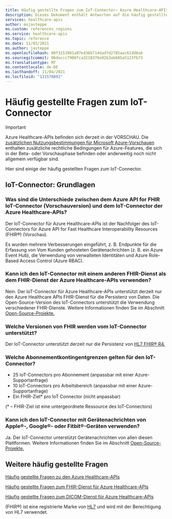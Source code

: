 ```yaml
---
title: Häufig gestellte Fragen zum IoT-Connector– Azure Healthcare-APIs
description: Dieses Dokument enthält Antworten auf die häufig gestellten Fragen zum IoT-Connector.
services: healthcare-apis
author: msjasteppe
ms.custom: references_regions
ms.service: healthcare-apis
ms.topic: reference
ms.date: 11/03/2021
ms.author: jasteppe
ms.openlocfilehash: 00f3153981a07e436b714dadfd2785aac61dd8ab
ms.sourcegitcommit: 96deccc7988fca3218378a92b3ab685a5123fb73
ms.translationtype: MT
ms.contentlocale: de-DE
ms.lasthandoff: 11/04/2021
ms.locfileid: "131578892"
---
```

# <a name="frequently-asked-questions-about-iot-connector"></a>Häufig gestellte Fragen zum IoT-Connector

> [!IMPORTANT]
> Azure Healthcare-APIs befinden sich derzeit in der VORSCHAU. Die [zusätzlichen Nutzungsbestimmungen für Microsoft Azure-Vorschauen](https://azure.microsoft.com/support/legal/preview-supplemental-terms/) enthalten zusätzliche rechtliche Bedingungen für Azure-Features, die sich in der Beta- oder Vorschauphase befinden oder anderweitig noch nicht allgemein verfügbar sind.

Hier sind einige der häufig gestellten Fragen zum IoT-Connector.

## <a name="iot-connector-the-basics"></a>IoT-Connector: Grundlagen

### <a name="what-are-the-differences-between-the-azure-api-for-fhir-iot-connector-preview-and-the-azure-healthcare-apis-iot-connector"></a>Was sind die Unterschiede zwischen dem Azure API for FHIR IoT-Connector (Vorschauversion) und dem IoT-Connector der Azure Healthcare-APIs?

Der IoT-Connector für Azure Healthcare-APIs ist der Nachfolger des IoT-Connectors für Azure API for Fast Healthcare Interoperability Resources (FHIR&#174;) (Vorschau). 

Es wurden mehrere Verbesserungen eingeführt, z. B. Endpunkte für die Erfassung von Vom Kunden gehosteten Gerätenachrichten (z. B. ein Azure Event Hub), die Verwendung von verwalteten Identitäten und Azure Role-Based Access Control (Azure RBAC).

### <a name="can-i-use-iot-connector-with-a-different-fhir-service-other-than-the-azure-healthcare-apis-fhir-service"></a>Kann ich den IoT-Connector mit einem anderen FHIR-Dienst als dem FHIR-Dienst der Azure Healthcare-APIs verwenden?

Nein. Der IoT-Connector für Azure Healthcare-APIs unterstützt derzeit nur den Azure Healthcare APIs FHIR-Dienst für die Persistenz von Daten. Die Open-Source-Version des IoT-Connectors unterstützt die Verwendung verschiedener FHIR-Dienste. Weitere Informationen finden Sie im Abschnitt [Open-Source-Projekte.](iot-git-projects.md)  

### <a name="what-versions-of-fhir-does-the-iot-connector-support"></a>Welche Versionen von FHIR werden vom IoT-Connector unterstützt?

Der IoT-Connector unterstützt derzeit nur die Persistenz von [HL7 FHIR&#174; R4.](https://www.hl7.org/implement/standards/product_brief.cfm?product_id=491) 

### <a name="what-are-the-subscription-quota-limits-for-iot-connector"></a>Welche Abonnementkontingentgrenzen gelten für den IoT-Connector?

* 25 IoT-Connectors pro Abonnement (anpassbar mit einer Azure-Supportanfrage)
* 10 IoT-Connectors pro Arbeitsbereich (anpassbar mit einer Azure-Supportanfrage)
* Ein FHIR-Ziel* pro IoT Connector (nicht anpassbar)

(* – FHIR-Ziel ist eine untergeordnete Ressource des IoT-Connectors)

### <a name="can-i-use-the-iot-connector-with-device-messages-from-apple174-google174-or-fitbit174-devices"></a>Kann ich den IoT-Connector mit Gerätenachrichten von Apple&#174;-, Google&#174;- oder Fitbit&#174;-Geräten verwenden?

Ja. Der IoT-Connector unterstützt Gerätenachrichten von allen diesen Plattformen. Weitere Informationen finden Sie im Abschnitt [Open-Source-Projekte.](iot-git-projects.md)  

## <a name="more-frequently-asked-questions"></a>Weitere häufig gestellte Fragen
[Häufig gestellte Fragen zu den Azure Healthcare-APIs](../healthcare-apis-faqs.md)

[Häufig gestellte Fragen zum FHIR-Dienst für Azure Healthcare-APIs](../fhir/fhir-faq.md)

[Häufig gestellte Fragen zum DICOM-Dienst für Azure Healthcare-APIs](../dicom/dicom-services-faqs.yml)

(FHIR&#174;) ist eine registrierte Marke von [HL7](https://hl7.org/fhir/) und wird mit der Berechtigung von HL7 verwendet.